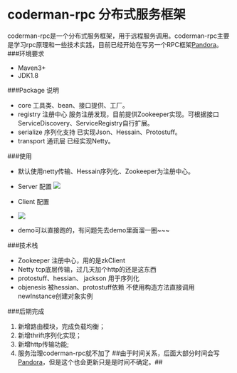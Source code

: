 # coderman-rpc 分布式服务框架
coderman-rpc是一个分布式服务框架，用于远程服务调用。coderman-rpc主要是学习rpc原理和一些技术实践，目前已经开始在写另一个RPC框架[Pandora](https://github.com/yuezixin/pandora)。
###环境要求
* Maven3+
* JDK1.8

###Package 说明
* core        工具类、bean、接口提供、工厂。
* registry    注册中心 服务注册发现，目前提供Zookeeper实现。可根据接口ServiceDiscovery、ServiceRegistry自行扩展。
* serialize   序列化支持 已实现Json、Hessain、Protostuff。
* transport   通讯层 已经实现Netty。

###使用
* 默认使用netty传输、Hessain序列化、Zookeeper为注册中心。
* Server 配置
![](https://raw.githubusercontent.com/yuezixin/coderman-rpc/master/doc/sping-server-config.png)
* Client 配置
* ![](https://raw.githubusercontent.com/yuezixin/coderman-rpc/master/doc/spring-client-config.png)

* demo可以直接跑的，有问题先去demo里面溜一圈~~~

###技术栈
* Zookeeper  注册中心，用的是zkClient
* Netty      tcp底层传输，过几天加个http的还是这东西
* protostuff、hessian、 jackson   用于序列化
* objenesis   被hessian、protostuff依赖  不使用构造方法直接调用newInstance创建对象实例

###后期完成
1. 新增路由模块，完成负载均衡；
2. 新增thrift序列化实现；
3. 新增http传输功能;
4. 服务治理coderman-rpc就不加了
##由于时间关系，后面大部分时间会写[Pandora](https://github.com/yuezixin/pandora)，但是这个也会更新只是是时间不确定。##
